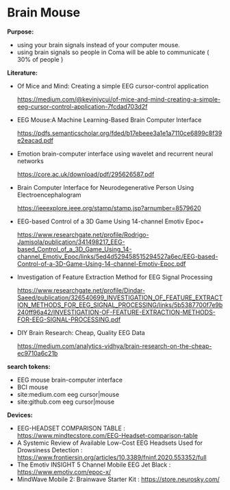 # Brain Mouse

**Purpose:**
- using your brain signals instead of your computer mouse.
- using brain signals so people in Coma will be able to communicate ( 30% of people )

**Literature:**
- Of Mice and Mind: Creating a simple EEG cursor-control application

  https://medium.com/@kevinjycui/of-mice-and-mind-creating-a-simple-eeg-cursor-control-application-7fcdad703d2f

- EEG Mouse:A Machine Learning-Based Brain Computer Interface

  https://pdfs.semanticscholar.org/fded/b17ebeee3a1e1a7110ce6899c8f39e2eacad.pdf
  
- Emotion brain-computer interface using wavelet and recurrent neural networks

  https://core.ac.uk/download/pdf/295626587.pdf
  
- Brain Computer Interface for Neurodegenerative Person Using Electroencephalogram

  https://ieeexplore.ieee.org/stamp/stamp.jsp?arnumber=8579620

- EEG-based Control of a 3D Game Using 14-channel Emotiv Epoc+

  https://www.researchgate.net/profile/Rodrigo-Jamisola/publication/341498217_EEG-based_Control_of_a_3D_Game_Using_14-channel_Emotiv_Epoc/links/5ed4d529458515294527a6ec/EEG-based-Control-of-a-3D-Game-Using-14-channel-Emotiv-Epoc.pdf

- Investigation of Feature Extraction Method for EEG Signal Processing

  https://www.researchgate.net/profile/Dindar-Saeed/publication/326540699_INVESTIGATION_OF_FEATURE_EXTRACTION_METHODS_FOR_EEG_SIGNAL_PROCESSING/links/5b5387700f7e9b240ff96a42/INVESTIGATION-OF-FEATURE-EXTRACTION-METHODS-FOR-EEG-SIGNAL-PROCESSING.pdf

- DIY Brain Research: Cheap, Quality EEG Data

  https://medium.com/analytics-vidhya/brain-research-on-the-cheap-ec9710a6c21b 
  
  
**search tokens:**
- EEG mouse  brain-computer interface
- BCI mouse
- site:medium.com eeg cursor|mouse
- site:github.com eeg cursor|mouse


**Devices:**

- EEG-HEADSET COMPARISON TABLE : https://www.mindtecstore.com/EEG-Headset-comparison-table
- A Systemic Review of Available Low-Cost EEG Headsets Used for Drowsiness Detection : https://www.frontiersin.org/articles/10.3389/fninf.2020.553352/full
- The Emotiv INSIGHT 5 Channel Mobile EEG Jet Black : https://www.emotiv.com/epoc-x/
- MindWave Mobile 2: Brainwave Starter Kit : https://store.neurosky.com/



